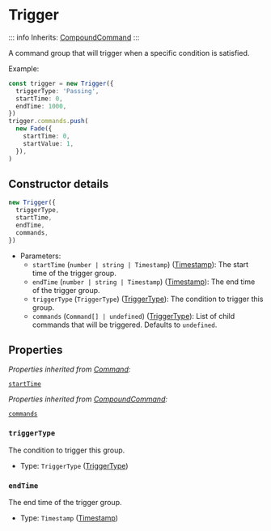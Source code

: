 # Trigger

::: info
Inherits: [CompoundCommand](./compoundcommand)
:::

A command group that will trigger when a specific condition is satisfied.

Example:

```ts
const trigger = new Trigger({
  triggerType: 'Passing',
  startTime: 0,
  endTime: 1000,
})
trigger.commands.push(
  new Fade({
    startTime: 0,
    startValue: 1,
  }),
)
```

## Constructor details

```ts
new Trigger({
  triggerType,
  startTime,
  endTime,
  commands,
})
```

- Parameters:
  - `startTime` (`number | string | Timestamp`) ([Timestamp](./timestamp)): The start time of the trigger group.
  - `endTime` (`number | string | Timestamp`) ([Timestamp](./timestamp)): The end time of the trigger group.
  - `triggerType` (`TriggerType`) ([TriggerType](./triggertype)): The condition to trigger this group.
  - `commands` (`Command[] | undefined`) ([TriggerType](./triggertype)): List of child commands that will be triggered. Defaults to `undefined`.

## Properties

_Properties inherited from [Command](./command):_

[`startTime`](./command#startTime)

_Properties inherited from [CompoundCommand](./compoundcommand):_

[`commands`](./compoundcommand#commands)

### `triggerType`

The condition to trigger this group.

- Type: `TriggerType` ([TriggerType](./triggertype))

### `endTime`

The end time of the trigger group.

- Type: `Timestamp` ([Timestamp](./timestamp.md))

